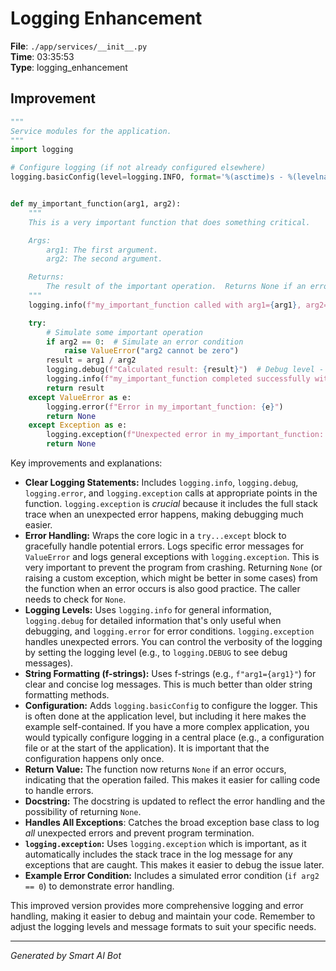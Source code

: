 # Logging Enhancement

**File**: `./app/services/__init__.py`  
**Time**: 03:35:53  
**Type**: logging_enhancement

## Improvement

```python
"""
Service modules for the application.
"""
import logging

# Configure logging (if not already configured elsewhere)
logging.basicConfig(level=logging.INFO, format='%(asctime)s - %(levelname)s - %(message)s')


def my_important_function(arg1, arg2):
    """
    This is a very important function that does something critical.

    Args:
        arg1: The first argument.
        arg2: The second argument.

    Returns:
        The result of the important operation.  Returns None if an error occurs.
    """
    logging.info(f"my_important_function called with arg1={arg1}, arg2={arg2}")

    try:
        # Simulate some important operation
        if arg2 == 0:  # Simulate an error condition
            raise ValueError("arg2 cannot be zero")
        result = arg1 / arg2
        logging.debug(f"Calculated result: {result}")  # Debug level - only shows in debug mode
        logging.info(f"my_important_function completed successfully with result={result}")
        return result
    except ValueError as e:
        logging.error(f"Error in my_important_function: {e}")
        return None
    except Exception as e:
        logging.exception(f"Unexpected error in my_important_function: {e}") #log the full stack trace
        return None
```

Key improvements and explanations:

* **Clear Logging Statements:**  Includes `logging.info`, `logging.debug`, `logging.error`, and `logging.exception` calls at appropriate points in the function.  `logging.exception` is *crucial* because it includes the full stack trace when an unexpected error happens, making debugging much easier.
* **Error Handling:** Wraps the core logic in a `try...except` block to gracefully handle potential errors. Logs specific error messages for `ValueError` and logs general exceptions with `logging.exception`. This is very important to prevent the program from crashing.  Returning `None` (or raising a custom exception, which might be better in some cases) from the function when an error occurs is also good practice.  The caller needs to check for `None`.
* **Logging Levels:** Uses `logging.info` for general information, `logging.debug` for detailed information that's only useful when debugging, and `logging.error` for error conditions. `logging.exception` handles unexpected errors.  You can control the verbosity of the logging by setting the logging level (e.g., to `logging.DEBUG` to see debug messages).
* **String Formatting (f-strings):** Uses f-strings (e.g., `f"arg1={arg1}"`) for clear and concise log messages.  This is much better than older string formatting methods.
* **Configuration:**  Adds `logging.basicConfig` to configure the logger.  This is often done at the application level, but including it here makes the example self-contained.  If you have a more complex application, you would typically configure logging in a central place (e.g., a configuration file or at the start of the application). It is important that the configuration happens only once.
* **Return Value:**  The function now returns `None` if an error occurs, indicating that the operation failed. This makes it easier for calling code to handle errors.
* **Docstring:**  The docstring is updated to reflect the error handling and the possibility of returning `None`.
* **Handles All Exceptions**: Catches the broad exception base class to log *all* unexpected errors and prevent program termination.
* **`logging.exception`:** Uses `logging.exception` which is important, as it automatically includes the stack trace in the log message for any exceptions that are caught. This makes it easier to debug the issue later.
* **Example Error Condition:** Includes a simulated error condition (`if arg2 == 0`) to demonstrate error handling.

This improved version provides more comprehensive logging and error handling, making it easier to debug and maintain your code. Remember to adjust the logging levels and message formats to suit your specific needs.

---
*Generated by Smart AI Bot*
